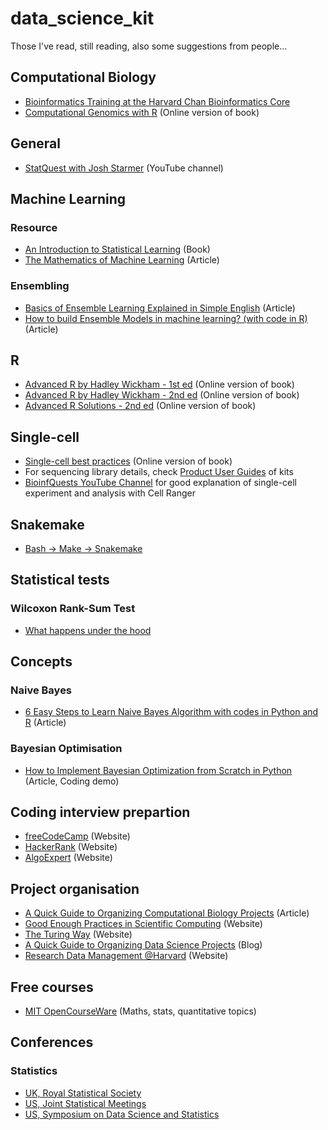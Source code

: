 # data_science_kit 
Those I've read, still reading, also some suggestions from people...

## Computational Biology
 * [Bioinformatics Training at the Harvard Chan Bioinformatics Core](https://hbctraining.github.io/main/)
 * [Computational Genomics with R](https://compgenomr.github.io/book/index.html) (Online version of book)
 
## General
  * [StatQuest with Josh Starmer](https://statquest.org/video-index/) (YouTube channel)
  
## Machine Learning

### Resource
  * [An Introduction to Statistical Learning](https://hastie.su.domains/ISLP/) (Book)
  * [The Mathematics of Machine Learning](https://towardsdatascience.com/the-mathematics-of-machine-learning-894f046c568) (Article)
  
### Ensembling
  * [Basics of Ensemble Learning Explained in Simple English](https://www.analyticsvidhya.com/blog/2015/08/introduction-ensemble-learning/) (Article)
  * [How to build Ensemble Models in machine learning? (with code in R)](https://www.analyticsvidhya.com/blog/2017/02/introduction-to-ensembling-along-with-implementation-in-r/) (Article)
   
## R
  * [Advanced R by Hadley Wickham - 1st ed](http://adv-r.had.co.nz/) (Online version of book) 
  * [Advanced R by Hadley Wickham - 2nd ed](https://adv-r.hadley.nz/) (Online version of book) 
  * [Advanced R Solutions - 2nd ed](https://advanced-r-solutions.rbind.io/) (Online version of book) 

## Single-cell
  * [Single-cell best practices](https://www.sc-best-practices.org/preamble.html) (Online version of book) 
  * For sequencing library details, check [Product User Guides](https://www.10xgenomics.com/support/user-guides/single-cell-gene-expression?menu%5BproductNames%5D=Single%20Cell%20Gene%20Expression&menu%5BproductExtensions%5D=&menu%5BchemistryVersionsAndIndices%5D=&page=1) of kits
  * [BioinfQuests YouTube Channel](https://www.youtube.com/watch?v=xA4TrXrNfvU) for good explanation of single-cell experiment and analysis with Cell Ranger

## Snakemake
  * [Bash -> Make -> Snakemake](https://training.galaxyproject.org/training-material/topics/data-science/tutorials/snakemake/tutorial.html) 

## Statistical tests

### Wilcoxon Rank-Sum Test
  * [What happens under the hood](https://www.stat.auckland.ac.nz/~wild/ChanceEnc/Ch10.wilcoxon.pdf)

## Concepts

### Naive Bayes
  * [6 Easy Steps to Learn Naive Bayes Algorithm with codes in Python and R](https://www.analyticsvidhya.com/blog/2017/09/naive-bayes-explained/?fbclid=IwAR1SOR7dNcJ1XrnPLCYT5ZOgAdcoABme4tiRA7Dg5U-LT6KekjA8IRBkvVU) (Article)

### Bayesian Optimisation
  * [How to Implement Bayesian Optimization from Scratch in Python](https://machinelearningmastery.com/what-is-bayesian-optimization/) (Article, Coding demo)
 
## Coding interview prepartion
  * [freeCodeCamp](https://www.freecodecamp.org/learn/coding-interview-prep/) (Website) 
  * [HackerRank](https://www.hackerrank.com/dashboard) (Website) 
  * [AlgoExpert](https://www.algoexpert.io/questions) (Website) 

## Project organisation
  * [A Quick Guide to Organizing Computational Biology Projects](https://journals.plos.org/ploscompbiol/article?id=10.1371%2Fjournal.pcbi.1000424) (Article)
  * [Good Enough Practices in Scientific Computing](https://carpentries-incubator.github.io/good-enough-practices/05-project_organization/) (Website) 
  * [The Turing Way](https://the-turing-way.netlify.app/reproducible-research/compendia.html#basic-compendium) (Website) 
  * [A Quick Guide to Organizing Data Science Projects](https://medium.com/outlier-bio-blog/a-quick-guide-to-organizing-data-science-projects-updated-for-2016-4cbb1e6dac71) (Blog)
  * [Research Data Management @Harvard](https://researchdatamanagement.harvard.edu/best-practices-organizing-documenting-research-data) (Website) 

## Free courses
* [MIT OpenCourseWare]([https://journals.plos.org/ploscompbiol/article?id=10.1371%2Fjournal.pcbi.1000424](https://ocw.mit.edu)) (Maths, stats, quantitative topics)

## Conferences

### Statistics
  * [UK, Royal Statistical Society](https://rss.org.uk/training-events/conference-2023/)
  * [US, Joint Statistical Meetings](https://www.amstat.org/meetings/joint-statistical-meetings)
  * [US, Symposium on Data Science and Statistics](https://ww2.amstat.org/meetings/sdss/2023/)
 
